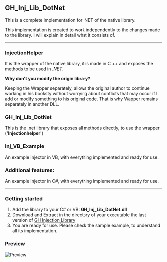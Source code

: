 ## GH_Inj_Lib_DotNet

This is a complete implementation for .NET of the native library.

This implementation is created to work independently to the changes made to the library. I will explain in detail what it consists of.

----

### InjectionHelper 

It is the wrapper of the native library, it is made in C ++ and exposes the methods to be used in *.NET*.

**Why don't you modify the origin library?**

Keeping the Wrapper separately, allows the original author to continue working in his booksty without worrying about conflicts that may occur if I add or modify something to his original code. That is why Wapper remains separately in another DLL.

### GH_Inj_Lib_DotNet

This is the .net library that exposes all methods directly, to use the wrapper (**'Injectionhelper'**)

### Inj_VB_Example

An example injector in VB, with everything implemented and ready for use.

### Additional features:

An example injector in C#, with everything implemented and ready for use.

----

### Getting started

1) Add the library to your C# or VB: **GH_Inj_Lib_DotNet.dll**
2) Download and Extract in the directory of your executable the last version of [GH Injection Library](https://github.com/Broihon/GH-Injector-Library/releases)
3) You are ready for use. Please check the sample example, to understand all its implementation.

### Preview


![Preview](https://i.ibb.co/THnkTBY/test.png)



